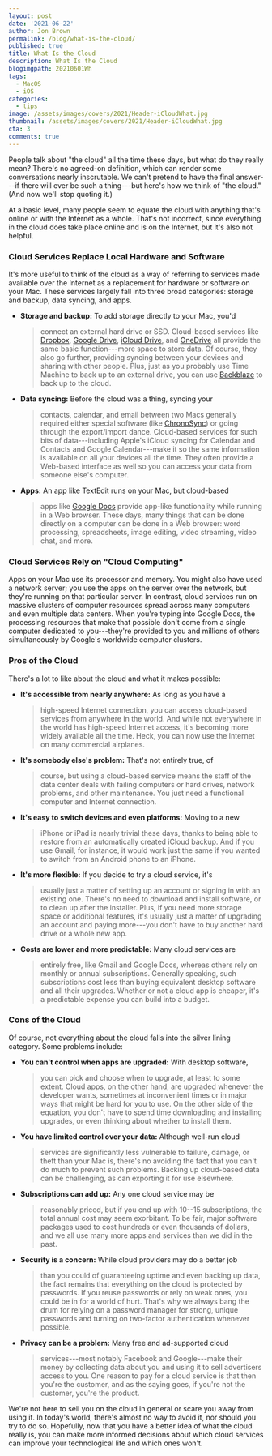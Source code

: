 ```yaml
---
layout: post
date: '2021-06-22'
author: Jon Brown
permalink: /blog/what-is-the-cloud/
published: true
title: What Is the Cloud
description: What Is the Cloud
blogimgpath: 20210601Wh
tags:
  - MacOS
  - iOS
categories:
  - tips
image: /assets/images/covers/2021/Header-iCloudWhat.jpg
thumbnail: /assets/images/covers/2021/Header-iCloudWhat.jpg
cta: 3
comments: true
---
```

People talk about "the cloud" all the time these days, but what do they
really mean? There's no agreed-on definition, which can render some
conversations nearly inscrutable. We can't pretend to have the final
answer---if there will ever be such a thing---but here's how we think of
"the cloud." (And now we'll stop quoting it.)

At a basic level, many people seem to equate the cloud with anything
that's online or with the Internet as a whole. That's not incorrect,
since everything in the cloud does take place online and is on the
Internet, but it's also not helpful.​

### Cloud Services Replace Local Hardware and Software

It's more useful to think of the cloud as a way of referring to services
made available over the Internet as a replacement for hardware or
software on your Mac. These services largely fall into three broad
categories: storage and backup, data syncing, and apps.

-   **Storage and backup:** To add storage directly to your Mac, you'd
    > connect an external hard drive or SSD. Cloud-based services like
    > [Dropbox](https://www.dropbox.com/), [Google
    > Drive](https://www.google.com/drive/), [iCloud
    > Drive](https://support.apple.com/en-us/HT204025), and
    > [OneDrive](https://www.microsoft.com/en-us/microsoft-365/onedrive/online-cloud-storage)
    > all provide the same basic function---more space to store data. Of
    > course, they also go further, providing syncing between your
    > devices and sharing with other people. Plus, just as you probably
    > use Time Machine to back up to an external drive, you can use
    > [Backblaze](https://www.backblaze.com/cloud-backup.html) to back
    > up to the cloud.

-   **Data syncing:** Before the cloud was a thing, syncing your
    > contacts, calendar, and email between two Macs generally required
    > either special software (like
    > [ChronoSync](https://www.econtechnologies.com/chronosync/overview.html))
    > or going through the export/import dance. Cloud-based services for
    > such bits of data---including Apple's iCloud syncing for Calendar
    > and Contacts and Google Calendar---make it so the same information
    > is available on all your devices all the time. They often provide
    > a Web-based interface as well so you can access your data from
    > someone else's computer.

-   **Apps:** An app like TextEdit runs on your Mac, but cloud-based
    > apps like [Google Docs](https://www.google.com/docs/about/)
    > provide app-like functionality while running in a Web browser.
    > These days, many things that can be done directly on a computer
    > can be done in a Web browser: word processing, spreadsheets, image
    > editing, video streaming, video chat, and more.​

### Cloud Services Rely on "Cloud Computing" 

Apps on your Mac use its processor and memory. You might also have used
a network server; you use the apps on the server over the network, but
they're running on that particular server. In contrast, cloud services
run on massive clusters of computer resources spread across many
computers and even multiple data centers. When you're typing into Google
Docs, the processing resources that make that possible don't come from a
single computer dedicated to you---they're provided to you and millions
of others simultaneously by Google's worldwide computer clusters.​

### Pros of the Cloud

There's a lot to like about the cloud and what it makes possible:

-   **It's accessible from nearly anywhere:** As long as you have a
    > high-speed Internet connection, you can access cloud-based
    > services from anywhere in the world. And while not everywhere in
    > the world has high-speed Internet access, it's becoming more
    > widely available all the time. Heck, you can now use the Internet
    > on many commercial airplanes.

-   **It's somebody else's problem:** That's not entirely true, of
    > course, but using a cloud-based service means the staff of the
    > data center deals with failing computers or hard drives, network
    > problems, and other maintenance. You just need a functional
    > computer and Internet connection.

-   **It's easy to switch devices and even platforms:** Moving to a new
    > iPhone or iPad is nearly trivial these days, thanks to being able
    > to restore from an automatically created iCloud backup. And if you
    > use Gmail, for instance, it would work just the same if you wanted
    > to switch from an Android phone to an iPhone.

-   **It's more flexible:** If you decide to try a cloud service, it's
    > usually just a matter of setting up an account or signing in with
    > an existing one. There's no need to download and install software,
    > or to clean up after the installer. Plus, if you need more storage
    > space or additional features, it's usually just a matter of
    > upgrading an account and paying more---you don't have to buy
    > another hard drive or a whole new app.

-   **Costs are lower and more predictable:** Many cloud services are
    > entirely free, like Gmail and Google Docs, whereas others rely on
    > monthly or annual subscriptions. Generally speaking, such
    > subscriptions cost less than buying equivalent desktop software
    > and all their upgrades. Whether or not a cloud app is cheaper,
    > it's a predictable expense you can build into a budget.​

### Cons of the Cloud

Of course, not everything about the cloud falls into the silver lining
category. Some problems include:

-   **You can't control when apps are upgraded:** With desktop software,
    > you can pick and choose when to upgrade, at least to some extent.
    > Cloud apps, on the other hand, are upgraded whenever the developer
    > wants, sometimes at inconvenient times or in major ways that might
    > be hard for you to use. On the other side of the equation, you
    > don't have to spend time downloading and installing upgrades, or
    > even thinking about whether to install them.

-   **You have limited control over your data:** Although well-run cloud
    > services are significantly less vulnerable to failure, damage, or
    > theft than your Mac is, there's no avoiding the fact that you
    > can't do much to prevent such problems. Backing up cloud-based
    > data can be challenging, as can exporting it for use elsewhere.

-   **Subscriptions can add up:** Any one cloud service may be
    > reasonably priced, but if you end up with 10--15 subscriptions,
    > the total annual cost may seem exorbitant. To be fair, major
    > software packages used to cost hundreds or even thousands of
    > dollars, and we all use many more apps and services than we did in
    > the past.

-   **Security is a concern:** While cloud providers may do a better job
    > than you could of guaranteeing uptime and even backing up data,
    > the fact remains that everything on the cloud is protected by
    > passwords. If you reuse passwords or rely on weak ones, you could
    > be in for a world of hurt. That's why we always bang the drum for
    > relying on a password manager for strong, unique passwords and
    > turning on two-factor authentication whenever possible.

-   **Privacy can be a problem:** Many free and ad-supported cloud
    > services---most notably Facebook and Google---make their money by
    > collecting data about you and using it to sell advertisers access
    > to you. One reason to pay for a cloud service is that then you're
    > the customer, and as the saying goes, if you're not the customer,
    > you're the product.

We're not here to sell you on the cloud in general or scare you away
from using it. In today's world, there's almost no way to avoid it, nor
should you try to do so. Hopefully, now that you have a better idea of
what the cloud really is, you can make more informed decisions about
which cloud services can improve your technological life and which ones
won't.